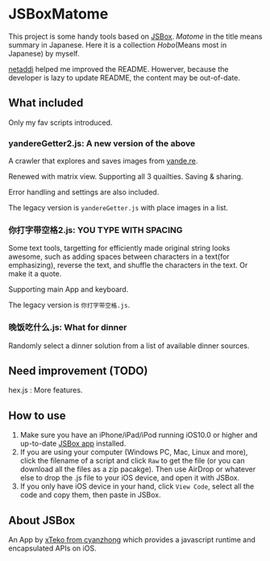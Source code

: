 # JSBoxMatome

This project is some handy tools based on [JSBox](https://itunes.apple.com/us/app/jsbox-make-your-own-tools/id1312014438). *Matome* in the title means summary in Japanese. Here it is a collection
*Hobo*(Means most in Japanese) by myself.

[netaddi](https://github.com/netaddi) helped me improved the README. Howerver, because the developer is lazy to update README, the content may be out-of-date.

## What included
Only my fav scripts introduced.

### yandereGetter2.js: A new version of the above

A crawler that explores and saves images from [yande.re](https://yande.re).

Renewed with matrix view. Supporting all 3 quailties. Saving & sharing. 

Error handling and settings are also included.

The legacy version is ```yandereGetter.js``` with place images in a list.

### 你打字带空格2.js: YOU TYPE WITH SPACING

Some text tools, targetting for efficiently made original string looks awesome, such as adding spaces between characters in a text(for emphasizing), reverse the text, and shuffle the characters in the text. Or make it a quote.

Supporting main App and keyboard.

The legacy version is ```你打字带空格.js```.

### 晚饭吃什么.js: What for dinner

Randomly select a dinner solution from a list of available dinner sources. 

## Need improvement (TODO)

hex.js : More features.

## How to use
1. Make sure you have an iPhone/iPad/iPod running iOS10.0 or higher and up-to-date [JSBox app](https://itunes.apple.com/cn/app/id1312014438) installed.
2. If you are using your computer (Windows PC, Mac, Linux and more), click the filename of a script and click `Raw` to get the file (or you can download all the files as a zip pacakge). Then use AirDrop or whatever else to drop the .js file to your iOS device, and open it with JSBox.
3. If you only have iOS device in your hand, click `View Code`, select all the code and copy them, then paste in JSBox.

## About JSBox
An App by [xTeko from cyanzhong](https://github.com/cyanzhong) which provides a javascript runtime and encapsulated APIs on iOS.
